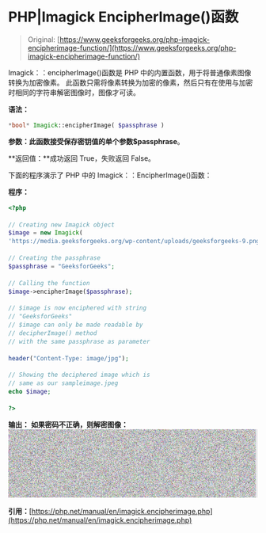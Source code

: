 # PHP|Imagick EncipherImage()函数

> Original: [https://www.geeksforgeeks.org/php-imagick-encipherimage-function/](https://www.geeksforgeeks.org/php-imagick-encipherimage-function/)

Imagick：：encipherImage()函数是 PHP 中的内置函数，用于将普通像素图像转换为加密像素。 此函数只需将像素转换为加密的像素，然后只有在使用与加密时相同的字符串解密图像时，图像才可读。

**语法：**

```php
*bool* Imagick::encipherImage( $passphrase )
```

**参数：**此函数接受保存密钥值的单个参数**$passphrase**。

**返回值：**成功返回 True，失败返回 False。

下面的程序演示了 PHP 中的 Imagick：：EncipherImage()函数：

**程序：**

```php
<?php

// Creating new Imagick object
$image = new Imagick(
'https://media.geeksforgeeks.org/wp-content/uploads/geeksforgeeks-9.png');

// Creating the passphrase
$passphrase = "GeeksforGeeks";

// Calling the function
$image->encipherImage($passphrase);

// $image is now enciphered with string
// "GeeksforGeeks"
// $image can only be made readable by 
// decipherImage() method
// with the same passphrase as parameter

header("Content-Type: image/jpg"); 

// Showing the deciphered image which is
// same as our sampleimage.jpeg
echo $image;

?>
```

**输出：**
**如果密码不正确，则解密图像：**
![](img/fdb93857aa766020c7a3c158875a2a52.png)

**引用：**[https://php.net/manual/en/imagick.encipherimage.php](https://php.net/manual/en/imagick.encipherimage.php)